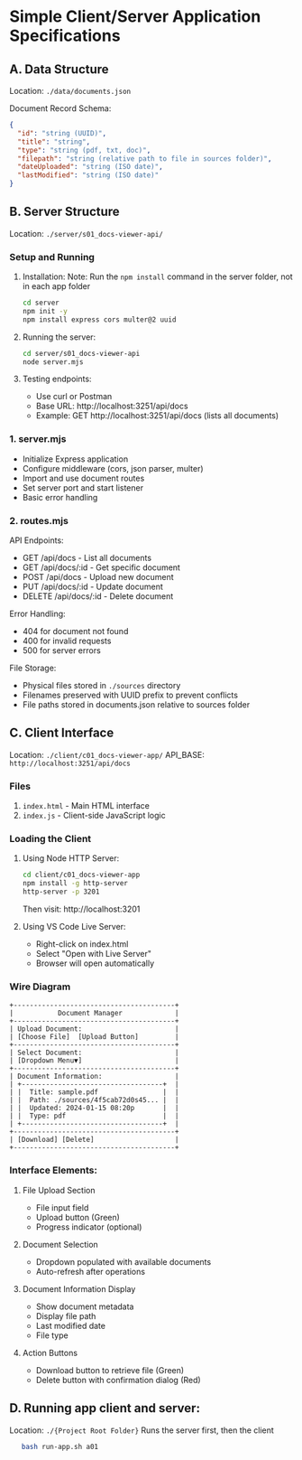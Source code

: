 # Simple Client/Server Application Specifications

## A. Data Structure
Location: `./data/documents.json`

Document Record Schema:
```json
{
  "id": "string (UUID)",
  "title": "string",
  "type": "string (pdf, txt, doc)",
  "filepath": "string (relative path to file in sources folder)",
  "dateUploaded": "string (ISO date)",
  "lastModified": "string (ISO date)"
}
```

## B. Server Structure
Location: `./server/s01_docs-viewer-api/`

### Setup and Running
1. Installation:
Note: Run the `npm install` command in the server folder, not in each app folder  
   ```bash
   cd server
   npm init -y
   npm install express cors multer@2 uuid
   ```

2. Running the server:
   ```bash
   cd server/s01_docs-viewer-api
   node server.mjs
   ```

3. Testing endpoints:
   - Use curl or Postman
   - Base URL: http://localhost:3251/api/docs
   - Example: GET http://localhost:3251/api/docs (lists all documents)

### 1. server.mjs
- Initialize Express application
- Configure middleware (cors, json parser, multer)
- Import and use document routes
- Set server port and start listener
- Basic error handling

### 2. routes.mjs
API Endpoints:
- GET /api/docs - List all documents
- GET /api/docs/:id - Get specific document
- POST /api/docs - Upload new document
- PUT /api/docs/:id - Update document
- DELETE /api/docs/:id - Delete document

Error Handling:
- 404 for document not found
- 400 for invalid requests
- 500 for server errors

File Storage:
- Physical files stored in `./sources` directory
- Filenames preserved with UUID prefix to prevent conflicts
- File paths stored in documents.json relative to sources folder

## C. Client Interface
Location: `./client/c01_docs-viewer-app/`
API_BASE: `http://localhost:3251/api/docs`

### Files
1. `index.html` - Main HTML interface
2. `index.js` - Client-side JavaScript logic

### Loading the Client
1. Using Node HTTP Server:
   ```bash
   cd client/c01_docs-viewer-app
   npm install -g http-server
   http-server -p 3201
   ```
   Then visit: http://localhost:3201

2. Using VS Code Live Server:
   - Right-click on index.html
   - Select "Open with Live Server"
   - Browser will open automatically

### Wire Diagram

```ascii
+----------------------------------------+
|           Document Manager             |
+----------------------------------------+
| Upload Document:                       |
| [Choose File]  [Upload Button]         |
+----------------------------------------+
| Select Document:                       |
| [Dropdown Menu▼]                       |
+----------------------------------------+
| Document Information:                  |
| +-----------------------------------+  |
| |  Title: sample.pdf                |  |
| |  Path: ./sources/4f5cab72d0s45... |  |
| |  Updated: 2024-01-15 08:20p       |  |
| |  Type: pdf                        |  |
| +-----------------------------------+  |
+----------------------------------------+
| [Download] [Delete]                    |
+----------------------------------------+
```

### Interface Elements:
1. File Upload Section
   - File input field
   - Upload button (Green)
   - Progress indicator (optional)

2. Document Selection
   - Dropdown populated with available documents
   - Auto-refresh after operations

3. Document Information Display
   - Show document metadata
   - Display file path
   - Last modified date
   - File type

4. Action Buttons
   - Download button to retrieve file (Green)
   - Delete button with confirmation dialog (Red)

## D. Running app client and server:
Location: `./{Project Root Folder}`
Runs the server first, then the client 
```bash
   bash run-app.sh a01
```
